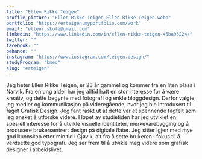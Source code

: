 ```yaml
---
title: "Ellen Rikke Teigen"
profile_picture: "Ellen Rikke Teigen_Ellen Rikke Teigen.webp"
portfolio: "https://erteigen.myportfolio.com/work"
email: "ellenr.skole@gmail.com"
linkedin: "https://www.linkedin.com/in/ellen-rikke-teigen-45ba93224/"
twitter: ""
facebook: ""
behance: ""
instagram: "https://www.instagram.com/teigen.design/"
studyProgram: "bmed"
slug: "erteigen"
---
```


Jeg heter Ellen Rikke Teigen, er 23 år gammel og kommer fra en liten plass i Narvik. Fra en ung alder har jeg alltid hatt en stor interesse for å være kreativ, og dette begynte med fotografi og enkle bloggdesign. Derfor valgte jeg medier og kommunikasjon på videregående, hvor jeg ble introdusert til faget Grafisk Design. Jeg fant raskt ut at dette var et spennende fagfelt som jeg ønsket å utforske videre. I løpet av studietiden har jeg utviklet en spesiell interesse for å utvikle visuelle identiteter, merkevarebygging og å produsere brukersentrert design på digitale flater. Jeg sitter igjen med mye god kunnskap etter min tid i Gjøvik, alt fra å sette brukeren i fokus til å verdsette god typografi. Jeg ser frem til å utvikle meg videre som grafisk designer i arbeidslivet.
